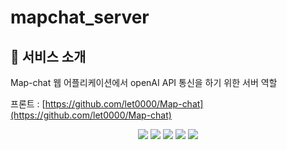 # mapchat_server

## 🌟 서비스 소개

   Map-chat 웹 어플리케이션에서 openAI API 통신을 하기 위한 서버 역할

프론트 : [https://github.com/let0000/Map-chat](https://github.com/let0000/Map-chat)

<p align='center'>
    <img src="https://img.shields.io/badge/node.js-v18.12.1-339933?logo=Node.js"/>
   <img src="https://img.shields.io/badge/express-v4.18.2-000000?logo=Express"/>
   <img src="https://img.shields.io/badge/axios-^1.3.4-5A29E4?logo=Axios"/>
   <img src="https://img.shields.io/badge/cors-^2.8.5-764ABC"/>
   <img src="https://img.shields.io/badge/dotenv-^16.0.3-ECD53F?logo=.ENV"/>
</p>
    
